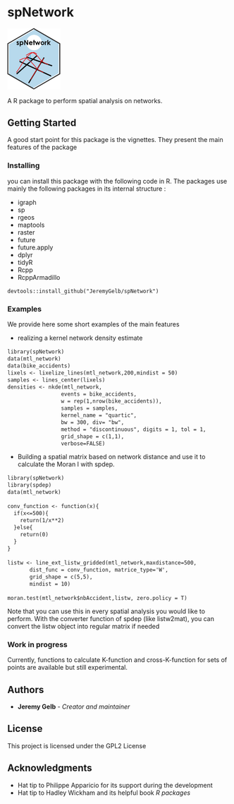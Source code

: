 # spNetwork

<img src="man/figures/spNetwork_logo.png" width = 120 alt="spNetwork Logo"/>

A R package to perform spatial analysis on networks.

## Getting Started

A good start point for this package is the vignettes. They present the main features of the package


### Installing

you can install this package with the following code in R.
The packages use mainly the following packages in its internal structure :

* igraph
* sp
* rgeos
* maptools
* raster
* future
* future.apply
* dplyr
* tidyR
* Rcpp
* RcppArmadillo

```{r}
devtools::install_github("JeremyGelb/spNetwork")
```

### Examples

We provide here some short examples of the main features

* realizing a kernel network density estimate

```{r}
library(spNetwork)
data(mtl_network)
data(bike_accidents)
lixels <- lixelize_lines(mtl_network,200,mindist = 50)
samples <- lines_center(lixels)
densities <- nkde(mtl_network,
                 events = bike_accidents,
                 w = rep(1,nrow(bike_accidents)),
                 samples = samples,
                 kernel_name = "quartic",
                 bw = 300, div= "bw",
                 method = "discontinuous", digits = 1, tol = 1,
                 grid_shape = c(1,1),
                 verbose=FALSE)
```
* Building a spatial matrix based on network distance and use it to calculate the Moran I with spdep.

```{r}
library(spNetwork)
library(spdep)
data(mtl_network)

conv_function <- function(x){
  if(x<=500){
    return(1/x**2)
  }else{
    return(0)
  }
}

listw <- line_ext_listw_gridded(mtl_network,maxdistance=500,
       dist_func = conv_function, matrice_type='W',
       grid_shape = c(5,5),
       mindist = 10)

moran.test(mtl_network$nbAccident,listw, zero.policy = T)
```
Note that you can use this in every spatial analysis you would like to perform. With the converter function of spdep (like listw2mat), you can convert the listw object into regular matrix if needed

### Work in progress

Currently, functions to calculate K-function and cross-K-function for sets of points are available but still experimental.

## Authors

* **Jeremy Gelb** - *Creator and maintainer*


## License

This project is licensed under the GPL2 License

## Acknowledgments

* Hat tip to Philippe Apparicio for its support during the development
* Hat tip to Hadley Wickham and its helpful book *R packages*

